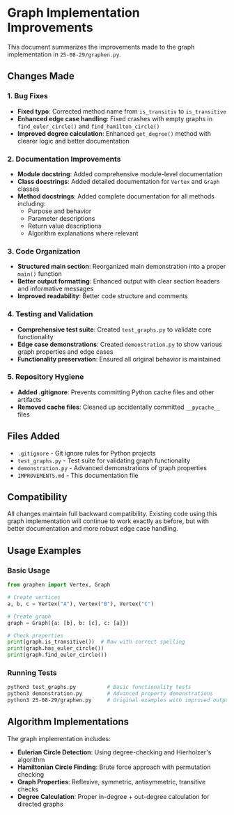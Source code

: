 # Graph Implementation Improvements

This document summarizes the improvements made to the graph implementation in `25-08-29/graphen.py`.

## Changes Made

### 1. Bug Fixes
- **Fixed typo**: Corrected method name from `is_transitiv` to `is_transitive`
- **Enhanced edge case handling**: Fixed crashes with empty graphs in `find_euler_circle()` and `find_hamilton_circle()`
- **Improved degree calculation**: Enhanced `get_degree()` method with clearer logic and better documentation

### 2. Documentation Improvements
- **Module docstring**: Added comprehensive module-level documentation
- **Class docstrings**: Added detailed documentation for `Vertex` and `Graph` classes
- **Method docstrings**: Added complete documentation for all methods including:
  - Purpose and behavior
  - Parameter descriptions
  - Return value descriptions
  - Algorithm explanations where relevant

### 3. Code Organization
- **Structured main section**: Reorganized main demonstration into a proper `main()` function
- **Better output formatting**: Enhanced output with clear section headers and informative messages
- **Improved readability**: Better code structure and comments

### 4. Testing and Validation
- **Comprehensive test suite**: Created `test_graphs.py` to validate core functionality
- **Edge case demonstrations**: Created `demonstration.py` to show various graph properties and edge cases
- **Functionality preservation**: Ensured all original behavior is maintained

### 5. Repository Hygiene
- **Added .gitignore**: Prevents committing Python cache files and other artifacts
- **Removed cache files**: Cleaned up accidentally committed `__pycache__` files

## Files Added
- `.gitignore` - Git ignore rules for Python projects
- `test_graphs.py` - Test suite for validating graph functionality
- `demonstration.py` - Advanced demonstrations of graph properties
- `IMPROVEMENTS.md` - This documentation file

## Compatibility
All changes maintain full backward compatibility. Existing code using this graph implementation will continue to work exactly as before, but with better documentation and more robust edge case handling.

## Usage Examples

### Basic Usage
```python
from graphen import Vertex, Graph

# Create vertices
a, b, c = Vertex("A"), Vertex("B"), Vertex("C")

# Create graph
graph = Graph({a: [b], b: [c], c: [a]})

# Check properties
print(graph.is_transitive())  # Now with correct spelling
print(graph.has_euler_circle())
print(graph.find_euler_circle())
```

### Running Tests
```bash
python3 test_graphs.py          # Basic functionality tests
python3 demonstration.py        # Advanced property demonstrations
python3 25-08-29/graphen.py     # Original examples with improved output
```

## Algorithm Implementations
The graph implementation includes:
- **Eulerian Circle Detection**: Using degree-checking and Hierholzer's algorithm
- **Hamiltonian Circle Finding**: Brute force approach with permutation checking
- **Graph Properties**: Reflexive, symmetric, antisymmetric, transitive checks
- **Degree Calculation**: Proper in-degree + out-degree calculation for directed graphs